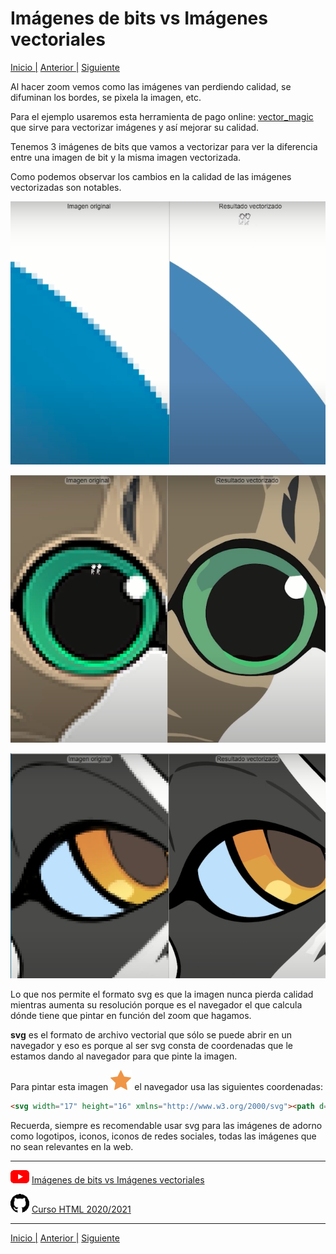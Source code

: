 # Imágenes de bits vs Imágenes vectoriales

[Inicio |](README.md) [Anterior |](1contenido_embebido.md) [Siguiente](3webp.md)

Al hacer zoom vemos como las imágenes van perdiendo calidad, se difuminan los bordes, se pixela la imagen, etc.

Para el ejemplo usaremos esta herramienta de pago online: [vector_magic](https://es.vectormagic.com/) que sirve para vectorizar imágenes y así mejorar su calidad.


Tenemos 3 imágenes de bits que vamos a vectorizar para ver la diferencia entre una imagen de bit y la misma imagen vectorizada.


Como podemos observar los cambios en la calidad de las imágenes vectorizadas son notables. 


![bit_vs_svg_1](assets/imagenes/zoom.png)

![bit_vs_svg_2](assets/imagenes/bit_vs_svg.png)

![bit_vs_svg_3](assets/imagenes/bit_vs_svg2.png)



Lo que nos permite el formato svg es que la imagen nunca pierda calidad mientras aumenta su resolución porque es el navegador el que calcula dónde tiene que pintar en función del zoom que hagamos.

**svg** es el formato de archivo vectorial que sólo se puede abrir en un navegador y eso es porque al ser svg consta de coordenadas que le estamos dando al navegador para que pinte la imagen.

Para pintar esta imagen ![star_svg](assets/imagenes/ejemplo_svg.svg) el navegador usa las siguientes coordenadas:

```html
<svg width="17" height="16" xmlns="http://www.w3.org/2000/svg"><path d="M16.539 6.097a.297.297 0 00-.24-.202l-5.36-.779L8.542.26a.296.296 0 00-.53 0L5.613 5.117l-5.36.779a.297.297 0 00-.165.505l3.88 3.78-.917 5.34a.297.297 0 00.43.312l4.795-2.52 4.794 2.52a.296.296 0 00.43-.313l-.916-5.338L16.464 6.4c.08-.08.11-.197.075-.304z" fill="#EF9546" fill-rule="nonzero"/></svg>
```
  
Recuerda, siempre es recomendable usar svg para las imágenes de adorno como logotipos, iconos, iconos de redes sociales, todas las imágenes que no sean relevantes en la web.



---
![youtube logo](assets/logos/youtube_logo_30.png)   [Imágenes de bits vs Imágenes vectoriales](https://youtu.be/98ASXdmDiNY)


![github logo](assets/logos/github_logo_30.png) [Curso HTML 2020/2021](https://github.com/DorianDesings/html-2020-2021)  

---
[Inicio |](README.md) [Anterior |](1contenido_embebido.md) [Siguiente](3webp.md)
